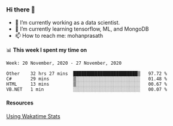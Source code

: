 ### Hi there 👋

- 🔭 I’m currently working as a data scientist.
- 🌱 I’m currently learning tensorflow, ML, and MongoDB
- 📫 How to reach me: mohanprasath

📊 **This week I spent my time on**
<!--START_SECTION:waka-->
```text
Week: 20 November, 2020 - 27 November, 2020

Other    32 hrs 27 mins  ████████████████████████▒   97.72 % 
C#       29 mins         ▒░░░░░░░░░░░░░░░░░░░░░░░░   01.48 % 
HTML     13 mins         ▒░░░░░░░░░░░░░░░░░░░░░░░░   00.67 % 
VB.NET   1 min           ░░░░░░░░░░░░░░░░░░░░░░░░░   00.07 % 
```
<!--END_SECTION:waka-->

#### Resources
[Using Wakatime Stats](https://github.com/marketplace/actions/waka-readme)
